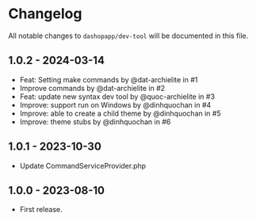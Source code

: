 # Changelog

All notable changes to `dashopapp/dev-tool` will be documented in this file.

## 1.0.2 - 2024-03-14

- Feat: Setting make commands by @dat-archielite in #1
- Improve commands by @dat-archielite in #2
- Feat: update new syntax dev tool by @quoc-archielite in #3
- Improve: support run on Windows by @dinhquochan in #4
- Improve: able to create a child theme by @dinhquochan in #5
- Improve: theme stubs by @dinhquochan in #6

## 1.0.1 - 2023-10-30

- Update CommandServiceProvider.php

## 1.0.0 - 2023-08-10

- First release.
